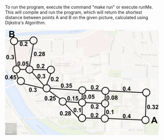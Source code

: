 To run the program, execute the command "make run" or execute runMe. This will compile and run the program, which will return the shortest distance between points A and B on the given picture, calculated using Dijkstra's Algorithm.

![image](map.png)
